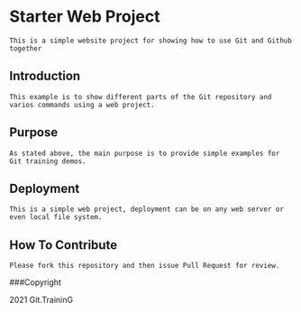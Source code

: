 # Starter Web Project
	
	This is a simple website project for showing how to use Git and Github together

## Introduction

	This example is to show different parts of the Git repository and varios commands using a web project.

## Purpose
	
	As stated above, the main purpose is to provide simple examples for Git training demos.

## Deployment
	
	This is a simple web project, deployment can be on any web server or even local file system.

## How To Contribute
	
	Please fork this repository and then issue Pull Request for review.

###Copyright 

2021 Git.TraininG
